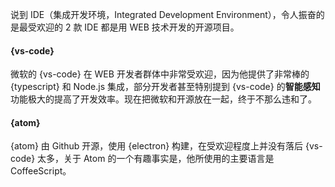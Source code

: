 说到 IDE（集成开发环境，Integrated Development Environment），令人振奋的是最受欢迎的 2 款 IDE 都是用 WEB 技术开发的开源项目。

#### {vs-code}

微软的 {vs-code} 在 WEB 开发者群体中非常受欢迎，因为他提供了非常棒的 {typescript} 和 Node.js 集成，部分开发者甚至特别提到 {vs-code} 的**智能感知**功能极大的提高了开发效率。现在把微软和开源放在一起，终于不那么违和了。

#### {atom}

{atom} 由 Github 开源，使用 {electron} 构建，在受欢迎程度上并没有落后 {vs-code} 太多，关于 Atom 的一个有趣事实是，他所使用的主要语言是 CoffeeScript。
